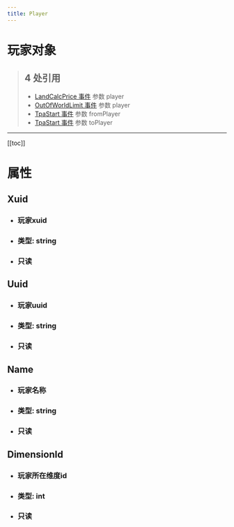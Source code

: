 ```yaml
---
title: Player
---
```


# 玩家对象

> ## 4 处引用
> - [LandCalcPrice 事件](../events/LandCalcPrice.md) 参数 player
> - [OutOfWorldLimit 事件](../events/OutOfWorldLimit.md) 参数 player
> - [TpaStart 事件](../events/TpaStart.md) 参数 fromPlayer
> - [TpaStart 事件](../events/TpaStart.md) 参数 toPlayer
---

[[toc]]

# 属性
## Xuid
- ### 玩家xuid
- ### 类型: string
- ### 只读
## Uuid
- ### 玩家uuid
- ### 类型: string
- ### 只读
## Name
- ### 玩家名称
- ### 类型: string
- ### 只读
## DimensionId
- ### 玩家所在维度id
- ### 类型: int
- ### 只读